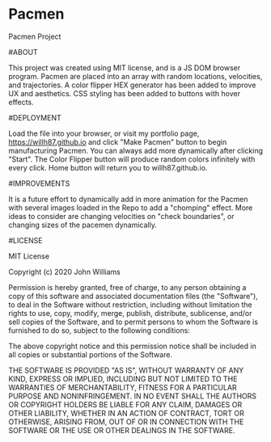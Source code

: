 # Pacmen
Pacmen Project

#ABOUT

  This project was created using MIT license, and is a JS DOM browser program. Pacmen are placed into an array with random locations, velocities, and trajectories. 
  A color flipper HEX generator has been added to improve UX and aesthetics. CSS styling has been added to buttons with hover effects.
  
#DEPLOYMENT

  Load the file into your browser, or visit my portfolio page, https://willh87.github.io and click "Make Pacmen" button to begin manufacturing Pacmen. You can always add more dynamically after clicking "Start". The Color Flipper button will produce random colors infinitely with every click. Home button will return you to willh87.github.io.
  
 #IMPROVEMENTS
 
  It is a future effort to dynamically add in more animation for the Pacmen with several images loaded in the Repo to add a "chomping" effect. More ideas to consider are changing
  velocities on "check boundaries", or changing sizes of the pacemen dynamically.
  
  #LICENSE
  
  MIT License

Copyright (c) 2020 John Williams

Permission is hereby granted, free of charge, to any person obtaining a copy
of this software and associated documentation files (the "Software"), to deal
in the Software without restriction, including without limitation the rights
to use, copy, modify, merge, publish, distribute, sublicense, and/or sell
copies of the Software, and to permit persons to whom the Software is
furnished to do so, subject to the following conditions:

The above copyright notice and this permission notice shall be included in all
copies or substantial portions of the Software.

THE SOFTWARE IS PROVIDED "AS IS", WITHOUT WARRANTY OF ANY KIND, EXPRESS OR
IMPLIED, INCLUDING BUT NOT LIMITED TO THE WARRANTIES OF MERCHANTABILITY,
FITNESS FOR A PARTICULAR PURPOSE AND NONINFRINGEMENT. IN NO EVENT SHALL THE
AUTHORS OR COPYRIGHT HOLDERS BE LIABLE FOR ANY CLAIM, DAMAGES OR OTHER
LIABILITY, WHETHER IN AN ACTION OF CONTRACT, TORT OR OTHERWISE, ARISING FROM,
OUT OF OR IN CONNECTION WITH THE SOFTWARE OR THE USE OR OTHER DEALINGS IN THE
SOFTWARE.

